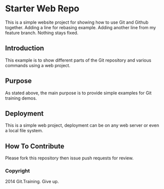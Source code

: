 # Starter Web Repo

This is a simple website project for showing how to use Git and Github together.  Adding a line for rebasing example.  Adding another line from my feature branch.  Nothing stays fixed.

## Introduction

This example is to show different parts of the Git repository and various commands using a web project.

## Purpose

As stated above, the main purpose is to provide simple examples for Git training demos.

## Deployment

This is a simple web project, deployment can be on any web server or even a local file system.

## How To Contribute

Please fork this repository then issue push requests for review.

### Copyright

2014 Git.Training. Give up.
